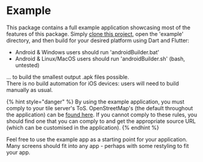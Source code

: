 # Example

This package contains a full example application showcasing most of the features of this package. Simply [clone this project](https://github.com/JaffaKetchup/flutter\_map\_tile\_caching.git), open the 'example' directory, and then build for your desired platform using Dart and Flutter:

* Android & Windows users should run 'androidBuilder.bat'
* Android & Linux/MacOS users should run 'androidBuilder.sh' (bash, untested)

... to build the smallest output .apk files possible.\
There is no build automation for iOS devices: users will need to build manually as usual.

{% hint style="danger" %}
By using the example application, you must comply to your tile server's ToS. OpenStreetMap's (the default throughout the application) can be [found here](https://operations.osmfoundation.org/policies/tiles). If you cannot comply to these rules, you should find one that you can comply to and get the appropriate source URL (which can be customised in the application).
{% endhint %}

Feel free to use the example app as a starting point for your application. Many screens should fit into any app - perhaps with some restyling to fit your app.
